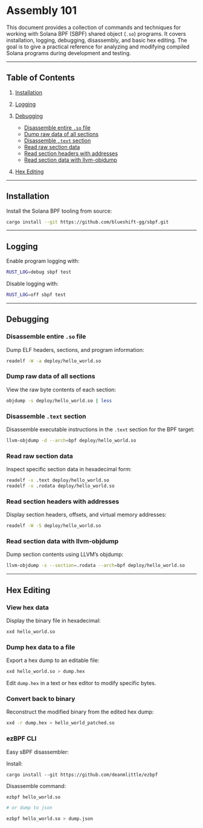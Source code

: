 # Assembly 101

This document provides a collection of commands and techniques for working with Solana BPF (SBPF) shared object (`.so`) programs.
It covers installation, logging, debugging, disassembly, and basic hex editing. The goal is to give a practical reference for analyzing and modifying compiled Solana programs during development and testing.

---

## Table of Contents

1. [Installation](#installation)
2. [Logging](#logging)
3. [Debugging](#debugging)

   * [Disassemble entire `.so` file](#disassemble-entire-so-file)
   * [Dump raw data of all sections](#dump-raw-data-of-all-sections)
   * [Disassemble `.text` section](#disassemble-text-section)
   * [Read raw section data](#read-raw-section-data)
   * [Read section headers with addresses](#read-section-headers-with-addresses)
   * [Read section data with llvm-objdump](#read-section-data-with-llvm-objdump)
4. [Hex Editing](#hex-editing)

---

## Installation

Install the Solana BPF tooling from source:

```bash
cargo install --git https://github.com/blueshift-gg/sbpf.git
```

---

## Logging

Enable program logging with:

```bash
RUST_LOG=debug sbpf test
```

Disable logging with:

```bash
RUST_LOG=off sbpf test
```

---

## Debugging

### Disassemble entire `.so` file

Dump ELF headers, sections, and program information:

```bash
readelf -W -a deploy/hello_world.so
```

### Dump raw data of all sections

View the raw byte contents of each section:

```bash
objdump -s deploy/hello_world.so | less
```

### Disassemble `.text` section

Disassemble executable instructions in the `.text` section for the BPF target:

```bash
llvm-objdump -d --arch=bpf deploy/hello_world.so
```

### Read raw section data

Inspect specific section data in hexadecimal form:

```bash
readelf -x .text deploy/hello_world.so
readelf -x .rodata deploy/hello_world.so
```

### Read section headers with addresses

Display section headers, offsets, and virtual memory addresses:

```bash
readelf -W -S deploy/hello_world.so
```

### Read section data with llvm-objdump

Dump section contents using LLVM’s objdump:

```bash
llvm-objdump -s --section=.rodata --arch=bpf deploy/hello_world.so
```

---

## Hex Editing

### View hex data

Display the binary file in hexadecimal:

```bash
xxd hello_world.so
```

### Dump hex data to a file

Export a hex dump to an editable file:

```bash
xxd hello_world.so > dump.hex
```

Edit `dump.hex` in a text or hex editor to modify specific bytes.

### Convert back to binary

Reconstruct the modified binary from the edited hex dump:

```bash
xxd -r dump.hex > hello_world_patched.so
```

### ezBPF CLI
Easy sBPF disassembler:

Install:
```
cargo install --git https://github.com/deanmlittle/ezbpf
```

Disassemble command:
```bash
ezbpf hello_world.so

# or dump to json

ezbpf hello_world.so > dump.json
```
